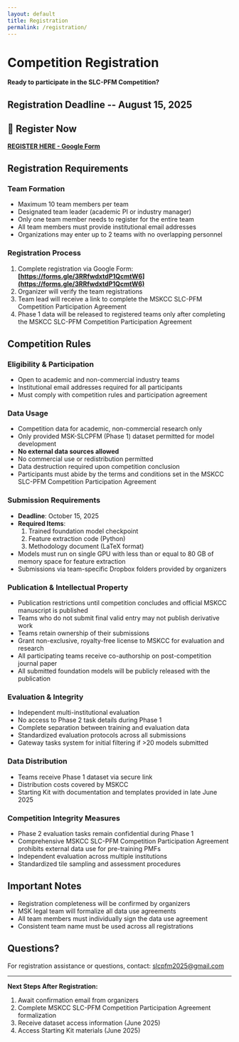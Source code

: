 ```yaml
---
layout: default
title: Registration
permalink: /registration/
---
```


# Competition Registration

**Ready to participate in the SLC-PFM Competition?**

## Registration Deadline -- August 15, 2025

## 🚀 Register Now

**[REGISTER HERE - Google Form](https://forms.gle/3RRfwdxtdP1QcmtW6)**

## Registration Requirements

### Team Formation
- Maximum 10 team members per team
- Designated team leader (academic PI or industry manager)
- Only one team member needs to register for the entire team
- All team members must provide institutional email addresses
- Organizations may enter up to 2 teams with no overlapping personnel

### Registration Process
1. Complete registration via Google Form: **[https://forms.gle/3RRfwdxtdP1QcmtW6](https://forms.gle/3RRfwdxtdP1QcmtW6)**
2. Organizer will verify the team registrations
3. Team lead will receive a link to complete the MSKCC SLC-PFM Competition Participation Agreement
4. Phase 1 data will be released to registered teams only after completing the MSKCC SLC-PFM Competition Participation Agreement

## Competition Rules

### Eligibility & Participation
- Open to academic and non-commercial industry teams
- Institutional email addresses required for all participants
- Must comply with competition rules and participation agreement

### Data Usage
- Competition data for academic, non-commercial research only
- Only provided MSK-SLCPFM (Phase 1) dataset permitted for model development
- **No external data sources allowed**
- No commercial use or redistribution permitted
- Data destruction required upon competition conclusion
- Participants must abide by the terms and conditions set in the MSKCC SLC-PFM Competition Participation Agreement

### Submission Requirements
- **Deadline**: October 15, 2025
- **Required Items**: 
  1. Trained foundation model checkpoint
  2. Feature extraction code (Python)
  3. Methodology document (LaTeX format)
- Models must run on single GPU with less than or equal to 80 GB of memory space for feature extraction
- Submissions via team-specific Dropbox folders provided by organizers

### Publication & Intellectual Property
- Publication restrictions until competition concludes and official MSKCC manuscript is published
- Teams who do not submit final valid entry may not publish derivative work
- Teams retain ownership of their submissions
- Grant non-exclusive, royalty-free license to MSKCC for evaluation and research
- All participating teams receive co-authorship on post-competition journal paper
- All submitted foundation models will be publicly released with the publication

### Evaluation & Integrity
- Independent multi-institutional evaluation
- No access to Phase 2 task details during Phase 1
- Complete separation between training and evaluation data
- Standardized evaluation protocols across all submissions
- Gateway tasks system for initial filtering if >20 models submitted

### Data Distribution
- Teams receive Phase 1 dataset via secure link
- Distribution costs covered by MSKCC
- Starting Kit with documentation and templates provided in late June 2025

### Competition Integrity Measures
- Phase 2 evaluation tasks remain confidential during Phase 1
- Comprehensive MSKCC SLC-PFM Competition Participation Agreement prohibits external data use for pre-training PMFs
- Independent evaluation across multiple institutions
- Standardized tile sampling and assessment procedures

## Important Notes

- Registration completeness will be confirmed by organizers
- MSK legal team will formalize all data use agreements
- All team members must individually sign the data use agreement
- Consistent team name must be used across all registrations

## Questions?

For registration assistance or questions, contact: [slcpfm2025@gmail.com](mailto:slcpfm2025@gmail.com)

---

**Next Steps After Registration:**
1. Await confirmation email from organizers
2. Complete MSKCC SLC-PFM Competition Participation Agreement formalization
3. Receive dataset access information (June 2025)
4. Access Starting Kit materials (June 2025)
